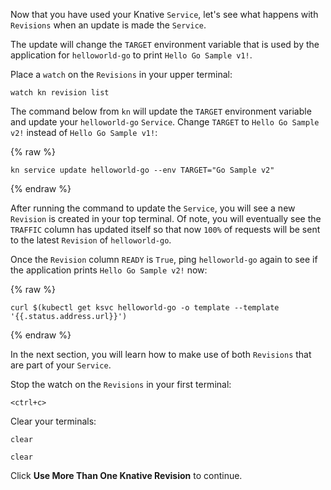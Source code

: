 Now that you have used your Knative `Service`, let's see what happens with 
`Revisions` when an update is made the `Service`.

The update will change the `TARGET` environment variable that is used by the 
application for `helloworld-go` to print `Hello Go Sample v1!`. 

Place a `watch` on the `Revisions` in your upper terminal:

```execute-1
watch kn revision list
```

The command below from `kn` will update the `TARGET` environment variable and update 
your `helloworld-go` `Service`. Change `TARGET` to `Hello Go Sample v2!` instead of 
`Hello Go Sample v1!`:

{% raw %}
```execute-2
kn service update helloworld-go --env TARGET="Go Sample v2"
```
{% endraw %}

After running the command to update the `Service`, you will see a new `Revision` is created 
in your top terminal. Of note, you will eventually see the `TRAFFIC` column has updated itself 
so that now `100%` of requests will be sent to the latest `Revision` of `helloworld-go`.

Once the `Revision` column `READY` is `True`, ping `helloworld-go` again to see if the application 
prints `Hello Go Sample v2!` now:

{% raw %}
```execute-2
curl $(kubectl get ksvc helloworld-go -o template --template '{{.status.address.url}}')
```
{% endraw %}

In the next section, you will learn how to make use of both `Revisions` that are part of your `Service`.

Stop the watch on the `Revisions` in your first terminal:

```execute-1
<ctrl+c>
```

Clear your terminals:

```execute-1
clear
```

```execute-2
clear
```

Click **Use More Than One Knative Revision** to continue.